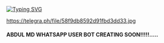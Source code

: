 <a href="https://git.io/typing-svg"><img src="https://readme-typing-svg.demolab.com?font=BOLD&weight=680&size=24&pause=1000&color=F7F600&background=F5FF4A00&random=false&width=435&lines=I+AM+ABDUL+MD+WHATSAPP+BOT.....;CREATED+BY+AZ+TECH+SL+....." alt="Typing SVG" /></a>

https://telegra.ph/file/58f9db8592d91fbd3dd33.jpg

#### ABDUL MD WHATSAPP USER BOT CREATING SOON!!!!!.....
